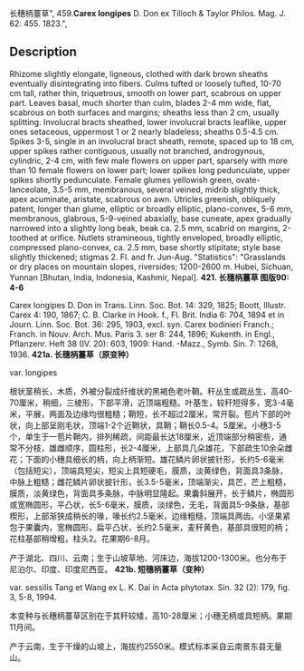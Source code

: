 长穗柄薹草",
459.**Carex longipes** D. Don ex Tilloch & Taylor Philos. Mag. J. 62: 455. 1823.",

## Description
Rhizome slightly elongate, ligneous, clothed with dark brown sheaths eventually disintegrating into fibers. Culms tufted or loosely tufted, 10-70 cm tall, rather thin, triquetrous, smooth on lower part, scabrous on upper part. Leaves basal, much shorter than culm, blades 2-4 mm wide, flat, scabrous on both surfaces and margins; sheaths less than 2 cm, usually splitting. Involucral bracts sheathed, lower involucral bracts leaflike, upper ones setaceous, uppermost 1 or 2 nearly bladeless; sheaths 0.5-4.5 cm. Spikes 3-5, single in an involucral bract sheath, remote, spaced up to 18 cm, upper spikes rather contiguous, usually not branched, androgynous, cylindric, 2-4 cm, with few male flowers on upper part, sparsely with more than 10 female flowers on lower part; lower spikes long pedunculate, upper spikes shortly pedunculate. Female glumes yellowish green, ovate-lanceolate, 3.5-5 mm, membranous, several veined, midrib slightly thick, apex acuminate, aristate, scabrous on awn. Utricles greenish, obliquely patent, longer than glume, elliptic or broadly elliptic, plano-convex, 5-6 mm, membranous, glabrous, 5-9-veined abaxially, base cuneate, apex gradually narrowed into a slightly long beak, beak ca. 2.5 mm, scabrid on margins, 2-toothed at orifice. Nutlets stramineous, tightly enveloped, broadly elliptic, compressed plano-convex, ca. 2.5 mm, base shortly stipitate; style base slightly thickened; stigmas 2. Fl. and fr. Jun-Aug.
  "Statistics": "Grasslands or dry places on mountain slopes, riversides; 1200-2600 m. Hubei, Sichuan, Yunnan [Bhutan, India, Indonesia, Kashmir, Nepal].
**421. 长穗柄薹草 图版90: 4-6**

Carex longipes D. Don in Trans. Linn. Soc. Bot. 14: 329, 1825; Boott, Illustr. Carex 4: 190, 1867; C. B. Clarke in Hook. f., Fl. Brit. India 6: 704, 1894 et in Journ. Linn. Soc. Bot. 36: 295, 1903, excl. syn. Carex bodinieri Franch.; Franch. in Nouv. Arch. Mus. Paris 3. ser 8: 244, 1896; Kukenth. in Engl., Pflanzenr. Heft 38 (IV. 20): 603, 1909: Hand. -Mazz., Symb. Sin. 7: 1268, 1936.
**421a. 长穗柄薹草（原变种）**

var. longipes

根状茎稍长，木质，外被分裂成纤维状的黑褐色老叶鞘。秆丛生或疏丛生，高40-70厘米，稍细，三棱形，下部平滑，近顶端粗糙。叶基生，较秆短得多，宽3-4毫米，平展，两面及边缘均很粗糙；鞘短，长不超过2厘米，常开裂。苞片下部的叶状，向上部呈刚毛状，顶端1-2个近鞘状，具鞘；鞘长0.5-4。5厘米。小穗3-5个，单生于一苞片鞘内，排列稀疏，间距最长达18厘米，近顶端部分稍密些，通常不分枝，雄雌顺序，圆柱形，长2-4厘米，上部具几朵雄花，下部疏生10余朵雌花；下面的小穗具细长的柄，向上柄渐短。雄花鳞片卵状披针形，长约5-6毫米（包括短尖），顶端具短尖，短尖上具短硬毛，膜质，淡黄绿色，背面具3条脉，中脉上粗糙；雌花鳞片卵状披针形，长3.5-5毫米，顶端渐尖，具芒，芒上粗糙，膜质，淡黄绿色，背面具多条脉，中脉明显隆起。果囊斜展开，长于鳞片，椭圆形或宽椭圆形，平凸状，长5-6毫米，膜质，淡绿色，无毛，背面具5-9条脉，基部楔形，上部渐狭成稍长的喙，喙长约2.5毫米，边缘粗糙，顶端具两齿。小坚果紧包于果囊内，宽椭圆形，扁平凸状，长约2.5毫米，麦秆黄色，基部具很短的柄；花柱基部稍增粗，柱头2。花果期6-8月。

产于湖北、四川、云南；生于山坡草地、河床边，海拔1200-1300米。也分布于尼泊尔、印度、印度尼西亚。
**421b. 短穗柄薹草（变种）**

var. sessilis Tang et Wang ex L. K. Dai in Acta phytotax. Sin. 32 (2): 179, fig. 3, 5-8, 1994.

本变种与长穗柄薹草区别在于其秆较矮，高10-28厘米；小穗无柄或具短柄。果期11月间。

产于云南，生于干燥的山坡上，海拔约2550米。模式标本采自云南景东县无量山。
